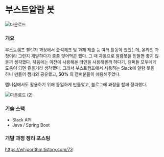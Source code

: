 
# 부스트알람 봇

![다운로드](https://github.com/user-attachments/assets/537d2568-6f3b-4c61-8a4b-e4abf1e37d89)



### 개요

부스트캠프 챌린지 과정에서 출석체크 및 과제 제출 등 여러 활동이 있었는데, 온라인 과정이라 그런지 개발하다가 종종 잊어먹곤 했다. 
그 때 자동으로 알람봇을 만들면 좋지 않을까 생각했다. 
처음에는 이전에 사용해본 라인을 사용해볼까 하다가, 캠퍼들 모두에게 도움이 되면 좋을거라 생각했다. 그래서 부스트캠프에서 사용하는 Slack에 알람 봇을 하나 만들어 캠퍼와 공유했고, **50%** 의 캠퍼분들이 애용해주었다.

멤버십에서도 활용하기 위해 동일하게 만들었고, 블로그에 과정을 함께 정리했다.

![다운로드 (2)](https://github.com/user-attachments/assets/a1e41655-af81-4fec-8549-db7547fa6219)


### 기술 스택
- Slack API
- Java / Spring Boot

### 개발 과정 정리 포스팅

https://whiporithm.tistory.com/73


